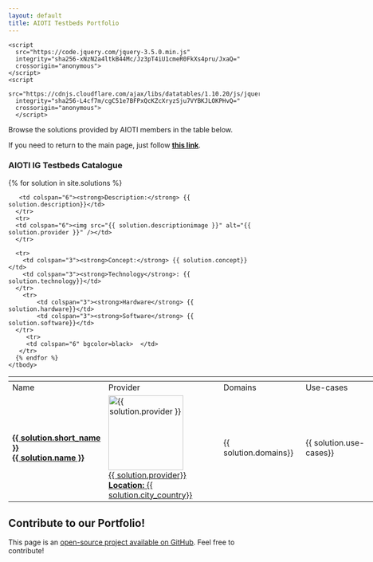 ```yaml
---
layout: default
title: AIOTI Testbeds Portfolio
---
```

<head>
    <link
      rel="stylesheet"
      href="https://cdn.jsdelivr.net/npm/bulma@0.8.2/css/bulma.min.css"
    />
    <link rel="stylesheet" href="{{ '/assets/css/main.css' | relative_url }}" />
    
    <script
      src="https://code.jquery.com/jquery-3.5.0.min.js"
      integrity="sha256-xNzN2a4ltkB44Mc/Jz3pT4iU1cmeR0FkXs4pru/JxaQ="
      crossorigin="anonymous">
    </script>
    <script
      src="https://cdnjs.cloudflare.com/ajax/libs/datatables/1.10.20/js/jquery.dataTables.min.js"
      integrity="sha256-L4cf7m/cgC51e7BFPxQcKZcXryzSju7VYBKJLOKPHvQ="
      crossorigin="anonymous">
      </script>
  </head>

Browse the solutions provided by AIOTI members in the table below.

If you need to return to the main page, just follow [**this link**](./index.html).


### AIOTI IG Testbeds Catalogue

<table id="catalogue" class="display" style="width: 1200px">
    <thead>
      <tr>
        <th></th>
        <th></th>
        <th></th>
        <th></th>
        <th></th>
        <th></th> 
     </tr>
    </thead>
    <tbody>
      <!--For loop that iterates over markdown frontmatter in _skus folder-->
      {% for solution in site.solutions %}
      <tr>
        <td>Name</td>
        <td>Provider</td>
        <td>Domains</td>
        <td>Use-cases</td>
        <td>Access</td>
        <td>Testbed stage</td> 
     </tr>
      <tr>
        <td><strong><a href="{{ solution.testbed_url }}">{{ solution.short_name }}<br> {{ solution.name }}</a></strong></td>
        <td><a href="{{ solution.testbed_url }}"><img src="{{ solution.provider_logo }}" alt="{{ solution.provider }}" width=150/><br>{{ solution.provider}} <br> <b>Location:</b> {{ solution.city_country}}</a></td>
        <td>{{ solution.domains}}</td>
        <td>{{ solution.use-cases}}</td>
          <td><b>License:</b> {{ solution.license}} <br> <b>Access:</b> {{ solution.partner_access}}<br> <b>Contact:</b> {{ solution.contact}}</td>
        <td>{{ solution.testbed_stage}}</td>
      </tr>
      <tr>
          
       <td colspan="6"><strong>Description:</strong> {{ solution.description}}</td>
      </tr>
      <tr>
      <td colspan="6"><img src="{{ solution.descriptionimage }}" alt="{{ solution.provider }}" /></td>
      </tr>
        
      <tr>
        <td colspan="3"><strong>Concept:</strong> {{ solution.concept}}</td>
        <td colspan="3"><strong>Technology</strong>: {{ solution.technology}}</td>
      </tr>
        <tr>
            <td colspan="3"><strong>Hardware</strong> {{ solution.hardware}}</td>
            <td colspan="3"><strong>Software</strong> {{ solution.software}}</td>
      </tr>
         <tr>
         <td colspan="6" bgcolor=black>  </td>
       </tr>
      {% endfor %}
    </tbody>
  <!-- 
    <tfoot>
      <tr>
        <th>Name</th>
        <th>Position</th>
        <th>Description</th>
      </tr>
    </tfoot> -->
  </table>


## Contribute to our Portfolio!

This page is an [open-source project available on GitHub](https://github.com/AIOTIEU/testbeds). Feel free to contribute!

<script>
$(document).ready(function() {
    $('#catalogue').DataTable();
} );
</script>
